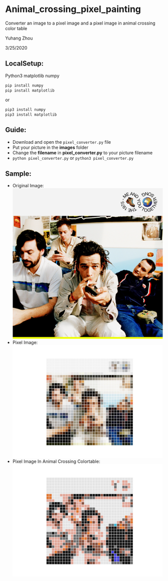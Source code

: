 # Animal_crossing_pixel_painting
Converter an image to a pixel image and a pixel image in animal crossing color table

Yuhang Zhou

3/25/2020

## LocalSetup:

Python3
matplotlib
numpy
```
pip install numpy
pip install matplotlib
```
or
```
pip3 install numpy
pip3 install matplotlib
```

## Guide:

* Download and open the `pixel_converter.py` file
* Put your picture in the **images** folder
* Change the **filename** in **pixel_converter.py** to your picture filename
* `python pixel_converter.py` or `python3 pixel_converter.py`

## Sample:

* Original Image:
![alt text](images/meandyou.jpg)
* Pixel Image:
![alt text](images/pixel_meandyou.jpg)
* Pixel Image In Animal Crossing Colortable:
![alt text](images/animal_crossing_meandyou.jpg)
